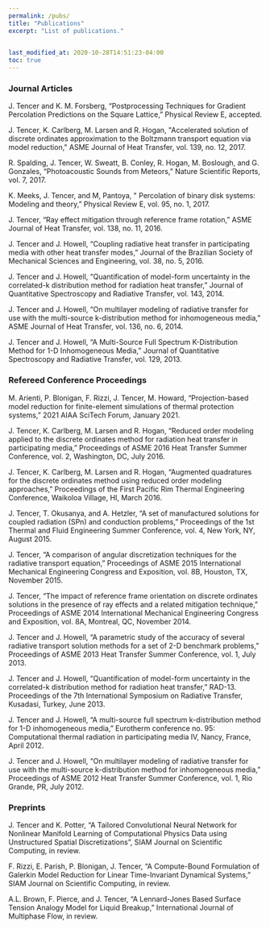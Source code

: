 ```yaml
---
permalink: /pubs/
title: "Publications"
excerpt: "List of publications."

      
last_modified_at: 2020-10-28T14:51:23-04:00
toc: true
---
```


### Journal Articles

J. Tencer and K. M. Forsberg, “Postprocessing Techniques for Gradient Percolation Predictions on the Square Lattice,” Physical Review E, accepted.

J. Tencer, K. Carlberg, M. Larsen and R. Hogan, "Accelerated solution of discrete ordinates approximation to the Boltzmann transport equation via model reduction," ASME Journal of Heat Transfer, vol. 139, no. 12, 2017.

R. Spalding, J. Tencer, W. Sweatt, B. Conley, R. Hogan, M. Boslough, and G. Gonzales, “Photoacoustic Sounds from Meteors,” Nature Scientific Reports, vol. 7, 2017.

K. Meeks, J. Tencer, and M, Pantoya, " Percolation of binary disk systems: Modeling and theory,” Physical Review E, vol. 95, no. 1, 2017.

J. Tencer, “Ray effect mitigation through reference frame rotation,” ASME Journal of Heat Transfer, vol. 138, no. 11, 2016.

J. Tencer and J. Howell, “Coupling radiative heat transfer in participating media with other heat transfer modes,” Journal of the Brazilian Society of Mechanical Sciences and Engineering, vol. 38, no. 5, 2016.

J. Tencer and J. Howell, “Quantification of model-form uncertainty in the correlated-k distribution method for radiation heat transfer,” Journal of Quantitative Spectroscopy and Radiative Transfer, vol. 143, 2014.

J. Tencer and J. Howell, “On multilayer modeling of radiative transfer for use with the multi-source k-distribution method for inhomogeneous media,” ASME Journal of Heat Transfer, vol. 136, no. 6, 2014.

J. Tencer and J. Howell, “A Multi-Source Full Spectrum K-Distribution Method for 1-D Inhomogeneous Media,” Journal of Quantitative Spectroscopy and Radiative Transfer, vol. 129, 2013.

### Refereed Conference Proceedings

M. Arienti, P. Blonigan, F. Rizzi, J. Tencer, M. Howard, “Projection-based model reduction for finite-element simulations of thermal protection systems,” 2021 AIAA SciTech Forum, January 2021.

J. Tencer, K. Carlberg, M. Larsen and R. Hogan, “Reduced order modeling applied to the discrete ordinates method for radiation heat transfer in participating media,” Proceedings of ASME 2016 Heat Transfer Summer Conference, vol. 2, Washington, DC, July 2016.

J. Tencer, K. Carlberg, M. Larsen and R. Hogan, “Augmented quadratures for the discrete ordinates method using reduced order modeling approaches,” Proceedings of the First Pacific Rim Thermal Engineering Conference, Waikoloa Village, HI, March 2016.

J. Tencer, T. Okusanya, and A. Hetzler, “A set of manufactured solutions for coupled radiation (SPn) and conduction problems,” Proceedings of the 1st Thermal and Fluid Engineering Summer Conference, vol. 4, New York, NY, August 2015.

J. Tencer, “A comparison of angular discretization techniques for the radiative transport equation,” Proceedings of ASME 2015 International Mechanical Engineering Congress and Exposition, vol. 8B, Houston, TX, November 2015.

J. Tencer, “The impact of reference frame orientation on discrete ordinates solutions in the presence of ray effects and a related mitigation technique,” Proceedings of ASME 2014 International Mechanical Engineering Congress and Exposition, vol. 8A, Montreal, QC, November 2014.

J. Tencer and J. Howell, “A parametric study of the accuracy of several radiative transport solution methods for a set of 2-D benchmark problems,” Proceedings of ASME 2013 Heat Transfer Summer Conference, vol. 1, July 2013.

J. Tencer and J. Howell, “Quantification of model-form uncertainty in the correlated-k distribution method for radiation heat transfer,” RAD-13. Proceedings of the 7th International Symposium on Radiative Transfer, Kusadasi, Turkey, June 2013.

J. Tencer and J. Howell, “A multi-source full spectrum k-distribution method for 1-D inhomogeneous media,” Eurotherm conference no. 95: Computational thermal radiation in participating media IV, Nancy, France, April 2012.

J. Tencer and J. Howell, “On multilayer modeling of radiative transfer for use with the multi-source k-distribution method for inhomogeneous media,” Proceedings of ASME 2012 Heat Transfer Summer Conference, vol. 1, Rio Grande, PR, July 2012.

### Preprints

J. Tencer and K. Potter, “A Tailored Convolutional Neural Network for Nonlinear Manifold Learning of Computational Physics Data using Unstructured Spatial Discretizations”, SIAM Journal on Scientific Computing, in review.

F. Rizzi, E. Parish, P. Blonigan, J. Tencer, “A Compute-Bound Formulation of Galerkin Model Reduction for Linear Time-Invariant Dynamical Systems,” SIAM Journal on Scientific Computing, in review.

A.L. Brown, F. Pierce, and J. Tencer, “A Lennard-Jones Based Surface Tension Analogy Model for Liquid Breakup,” International Journal of Multiphase Flow, in review.
